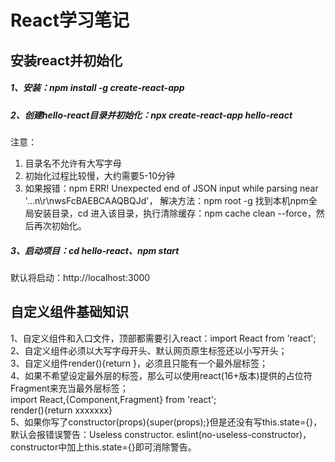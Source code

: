 # React学习笔记

## 安装react并初始化
##### 1、安装：npm install -g create-react-app  

##### 2、创建hello-react目录并初始化：npx create-react-app hello-react  

注意：  
1. 目录名不允许有大写字母  
2. 初始化过程比较慢，大约需要5-10分钟  
3. 如果报错：npm ERR! Unexpected end of JSON input while parsing near '...n\r\nwsFcBAEBCAAQBQJd'， 解决方法：npm root -g 找到本机npm全局安装目录，cd 进入该目录，执行清除缓存：npm cache clean --force，然后再次初始化。  

##### 3、启动项目：cd hello-react、npm start  

默认将启动：http://localhost:3000  


## 自定义组件基础知识

1、自定义组件和入口文件，顶部都需要引入react：import React from 'react';  
2、自定义组件必须以大写字母开头、默认网页原生标签还以小写开头；  
3、自定义组件render(){return <Xxx></Xxx>}，必须且只能有一个最外层标签；  
4、如果不希望设定最外层的标签，那么可以使用react(16+版本)提供的占位符Fragment来充当最外层标签；  
    import React,{Component,Fragment} from 'react';  
    render(){return <Fragment>xxxxxxx</Fragment>}  
5、如果你写了constructor(props){super(props);}但是还没有写this.state={}，默认会报错误警告：Useless constructor. eslint(no-useless-constructor)，constructor中加上this.state={}即可消除警告。  

